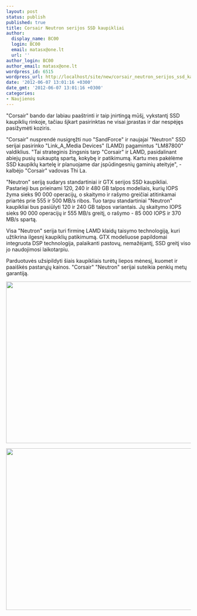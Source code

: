 ```yaml
---
layout: post
status: publish
published: true
title: Corsair Neutron serijos SSD kaupikliai
author:
  display_name: BC00
  login: BC00
  email: matasx@one.lt
  url: ''
author_login: BC00
author_email: matasx@one.lt
wordpress_id: 6515
wordpress_url: http://localhost/site/new/corsair_neutron_serijos_ssd_kaupikliai/
date: '2012-06-07 13:01:16 +0300'
date_gmt: '2012-06-07 13:01:16 +0300'
categories:
- Naujienos
---
```

<p>
	&quot;Corsair&quot; bando dar labiau paa&scaron;trinti ir taip įnirtingą mū&scaron;į, vykstantį SSD kaupiklių rinkoje, tačiau &scaron;įkart pasirinktas ne visai įprastas ir dar nespėjęs pasižymėti koziris.</p>
<p>
	&quot;Corsair&quot; nusprendė nusigręžti nuo &quot;SandForce&quot; ir naujajai &quot;Neutron&quot; SSD serijai pasirinko &quot;Link_A_Media Devices&quot; (LAMD) pagamintus &quot;LM87800&quot; valdiklius. &quot;Tai strateginis žingsnis tarp &quot;Corsair&quot; ir LAMD, pasidalinant abiejų pusių sukauptą spartą, kokybę ir patikimumą. Kartu mes pakėlėme SSD kaupiklų kartelę ir planuojame dar įspūdingesnių gaminių ateityje&quot;, - kalbėjo &quot;Corsair&quot; vadovas Thi La.</p>
<p>
	&quot;Neutron&quot; seriją sudarys standartiniai ir GTX serijos SSD kaupikliai. Pastarieji bus prieinami 120, 240 ir 480 GB talpos modeliais, kurių IOPS žyma sieks 90 000 operacijų, o skaitymo ir ra&scaron;ymo greičiai atitinkamai priartės prie 555 ir 500 MB/s ribos. Tuo tarpu standartiniai &quot;Neutron&quot; kaupikliai bus pasiūlyti 120 ir 240 GB talpos variantais. Jų skaitymo IOPS sieks 90 000 operacijų ir 555 MB/s greitį, o ra&scaron;ymo - 85 000 IOPS ir 370 MB/s spartą.</p>
<p>
	Visa &quot;Neutron&quot; serija turi firminę LAMD klaidų taisymo technologiją, kuri užtikrina ilgesnį kaupiklių patikimumą. GTX modeliuose papildomai integruota DSP technologija, palaikanti pastovų, nemažėjantį, SSD greitį viso jo naudojimosi laikotarpiu.</p>
<p>
	Parduotuvės užsipildyti &scaron;iais kaupikliais turėtų liepos mėnesį, kuomet ir paai&scaron;kės pastarųjų kainos. &quot;Corsair&quot; &quot;Neutron&quot; serijai suteikia penkių metų garantiją.</p>
<p>
	<img alt="" src="http://technews.lt/userfiles/corsair_neutron_gtx.jpg" style="width: 520px; height: 441px;" /></p>
<p>
	<img alt="" src="http://technews.lt/userfiles/corsair_neutron.jpg" style="width: 520px; height: 441px;" /></p>
